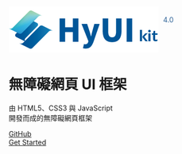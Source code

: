 <!-- _coverpage.md -->

<!-- # HyUI <small>4.0</small> -->

<div class="info">
<div class="logo">
      <img src="logo.png" alt="" class="imgResponsive" />
    <span>4.0</span>
</div>

<h1>
  無障礙網頁 UI 框架
</h1>
<p >
  由 HTML5、CSS3 與 JavaScript <br>開發而成的無障礙網頁框架
</p>

<div class="btnList" >
<span >
  <a href="https://github.com/HywebU00/HyUI_v4.0/">GitHub</a>
</span>
<span >
  <a href="#?id=hyui-kit">Get Started</a>
</span>
</div>
</div>

<style>
  .info{
        margin: 0 0 10% 30%;
  }
  .logo{
    width: 360px;
    margin: 0 auto;
    position: relative;
  }
  .logo span{
    margin-right: 2em;
    text-align: end;
    position: absolute;
    top: 1.25em;
    color:#336699;
    right: 0;
  }
  
  section.cover a{
    border-radius: 2rem;
    
    /* border: 1px solid #0156a2; */
    /* color: #0156a2; */
    color:#fff;
    display: inline-block;
    font-size: 1.05rem;
    letter-spacing: .1rem;
    margin: 0.5rem 1rem;
    padding: 0.75em 2rem;
    text-decoration: none;
    transition: all .15s ease;
    width:250px;
    margin: 0.25em;
    background: rgb(0,93,157); /* Old browsers */
    background: -moz-linear-gradient(45deg,  rgba(0,93,157,1) 0%, rgba(152,209,167,1) 40%, rgba(0,152,255) 100%); /* FF3.6-15 */
    background: -webkit-linear-gradient(45deg,  rgba(0,93,157,1) 0%,rgba(152,209,167,1) 40%, rgba(0,152,255) 100%); /* Chrome10-25,Safari5.1-6 */
    background: linear-gradient(45deg,  rgba(0,93,157,1) 0%,rgba(152,209,167,1) 40%, rgba(0,152,255) 100%); /* W3C, IE10+, FF16+, Chrome26+, Opera12+, Safari7+ */
    filter: progid:DXImageTransform.Microsoft.gradient( startColorstr='#005d9d', endColorstr='#98d1a7',GradientType=1 ); /* IE6-9 fallback on horizontal gradient */

background-size: 300% 100%;
}
section.cover a:hover{
background-position: 100% 0;
moz-transition: all .4s ease-in-out;
-o-transition: all .4s ease-in-out;
-webkit-transition: all .4s ease-in-out;
transition: all .4s ease-in-out;

}
.btnList{
display:flex;
flex-wrap: wrap;
justify-content: center;
}
.btnList span{
width: 100%;
}
.cover.show{
background-repeat: no-repeat !important;
background-size:36% !important;
background-image: url(cover.png) !important;
background-position: left bottom !important;

}
@media screen and (max-width: 1440px){
.cover.show{
background-size:40% !important;
}
}
@media screen and (max-width: 1200px){
.cover.show{
background-size:50% !important;
}
}
@media screen and (max-width: 767px){
.cover.show{
background-image:none !important;
}
.cover.show:after{
background-position: center;
}
.info{
margin: 0 0 10% 0;
}
}
.cover.show:after{
content:'';
background-image: url(cover_bg.png) !important;
width: 100%;
position: absolute;
height: 100%;
z-index: -1;
}
section.cover h1{
color:#336699;
font-size: 1.8em;
font-weight: 700;
margin:0.75em 0 0 0;

}
section.cover p {
color:#336699;
font-size: 1em;
margin-top: 0em;
margin-bottom:1.75em;
}
</style>
